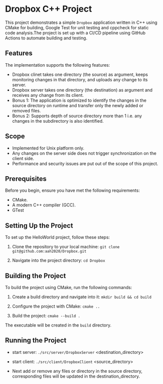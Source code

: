 # Dropbox C++ Project

This project demonstrates a simple `Dropbox` application written in C++ using CMake for building, Google Test for unit testing and cppcheck for static code analysis.The project is set up with a CI/CD pipeline using GitHub Actions to automate building and testing.

## Features
The implementation supports the following features:
- Dropbox clinet takes one directory (the source) as argument, keeps monitoring changes in that directory, and uploads any change to its server.
- Dropbox server takes one directory (the destination) as argument and receives any change from its client.
- Bonus 1: The application is optimized to identify the changes in the source directory on runtime and transfer only the newly added or removed files.
- Bonus 2: Supports depth of source directory more than 1 i.e. any changes in the subdirectory is also identified.


## Scope
- Implemented for Unix platform only.
- Any changes on the server side does not trigger synchronization on the client side.
- Performance and security issues are put out of the scope of this project.

## Prerequisites

Before you begin, ensure you have met the following requirements:
- CMake.
- A modern C++ compiler (GCC).
- GTest


## Setting Up the Project

To set up the HelloWorld project, follow these steps:

1. Clone the repository to your local machine:
`git clone git@github.com:aah2020/Dropbox.git`

2. Navigate into the project directory:
`cd Dropbox`

## Building the Project

To build the project using CMake, run the following commands:

1. Create a build directory and navigate into it:
`mkdir build && cd build`

2. Configure the project with CMake:
`cmake ..`

3. Build the project:
`cmake --build .`

The executable will be created in the `build` directory.

## Running the Project
* start server: `./src/server/DropboxServer` <destination_directory>
* start client: `./src/client/DropboxClient` <source_directory>

* Next add or remove any files or directory in the source directory, corresponding files will be updated in the destination_directory.